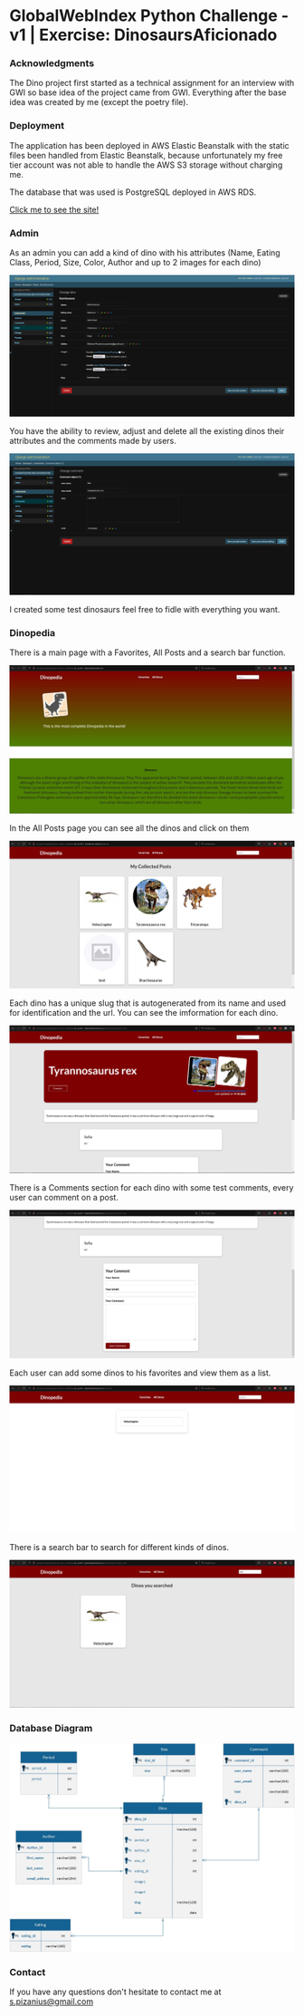 # GlobalWebIndex Python Challenge - v1 | Exercise: DinosaursAficionado

### Acknowledgments 
The Dino project first started as a technical assignment for an interview with GWI so base idea of the project came
from GWI. Everything after the base idea was created by me (except the poetry file).

### Deployment
The application has been deployed in AWS Elastic Beanstalk with the static files been handled from Elastic Beanstalk,
because unfortunately my free tier account was not able to handle the AWS S3 storage without charging me.

The database that was used is PostgreSQL deployed in AWS RDS. 

[Click me to see the site!](http://djangodinopediablog-env.eba-umebnduf.eu-south-1.elasticbeanstalk.com/)

### Admin
As an admin you can add a kind of dino with his attributes (Name, Eating Class, Period, 
Size, Color, Author and up to 2 images for each dino)

![Dino Admin](dino_admin.jpg)

You have the ability to review, adjust and delete all the existing dinos their attributes
and the comments made by users.

![Dino Admin 2](dino_admin_2.jpg)

I created some test dinosaurs feel free to fidle with everything you want.

### Dinopedia

There is a main page with a Favorites, All Posts and a search bar function.

![Dino View Main](dino_view_main.jpg)

In the All Posts page you can see all the dinos and click on them

![Dino View All](dino_view_posts.jpg)

Each dino has a unique slug that is autogenerated from its name and used for identification and the url.
You can see the imformation for each dino.

![Dino View Post](dino_view_post.jpg)

There is a Comments section for each dino with some test comments, every user can comment on a post.

![Dino View Post Comment](dino_view_post_comment.jpg)

Each user can add some dinos to his favorites and view them as a list.

![Dino View Favorites](dino_view_favorites.jpg)

There is a search bar to search for different kinds of dinos.

![Dino View Search](dino_view_search.jpg)

### Database Diagram

![Diagram for the dino Database](dino_db.jpg)

### Contact
If you have any questions don't hesitate to contact me at <s.pizanius@gmail.com>

